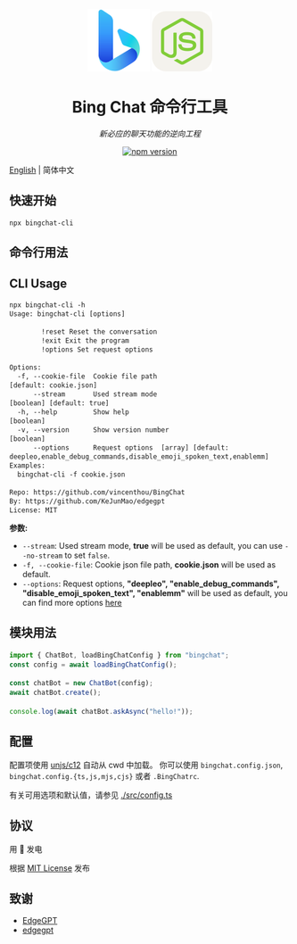 <div align="center">

[![Bing](./assets/bing.svg)][bing-href]
[![Bing](./assets/node.svg)][node-href]

# Bing Chat 命令行工具

_新必应的聊天功能的逆向工程_

[![npm version][npm-version-src]][npm-version-href]

</div>

[English](./README.md) | 简体中文

## 快速开始

```shell
npx bingchat-cli
```

## 命令行用法

## CLI Usage

```shell
npx bingchat-cli -h
Usage: bingchat-cli [options]

        !reset Reset the conversation
        !exit Exit the program
        !options Set request options

Options:
  -f, --cookie-file  Cookie file path                                                          [default: cookie.json]
      --stream       Used stream mode                                                       [boolean] [default: true]
  -h, --help         Show help                                                                              [boolean]
  -v, --version      Show version number                                                                    [boolean]
      --options      Request options  [array] [default: deepleo,enable_debug_commands,disable_emoji_spoken_text,enablemm]
Examples:
  bingchat-cli -f cookie.json

Repo: https://github.com/vincenthou/BingChat
By: https://github.com/KeJunMao/edgegpt
License: MIT
```

**参数:**

- `--stream`: Used stream mode, **true** will be used as default, you can use `--no-stream` to set `false`.
- `-f, --cookie-file`: Cookie json file path, **cookie.json** will be used as default.
- `--options`: Request options, **"deepleo", "enable_debug_commands", "disable_emoji_spoken_text", "enablemm"** will be used as default, you can find more options [here](./src/types.ts)

## 模块用法

```ts
import { ChatBot, loadBingChatConfig } from "bingchat";
const config = await loadBingChatConfig();

const chatBot = new ChatBot(config);
await chatBot.create();

console.log(await chatBot.askAsync("hello!"));
```

## 配置

配置项使用 [unjs/c12](https://github.com/unjs/c12) 自动从 cwd 中加载。 你可以使用 `bingchat.config.json`, `bingchat.config.{ts,js,mjs,cjs}` 或者 `.BingChatrc`.

有关可用选项和默认值，请参见 [./src/config.ts](./src/config.ts)

## 协议

用 💛 发电

根据 [MIT License](./LICENSE) 发布

## 致谢

- [EdgeGPT](https://github.com/acheong08/EdgeGPT)
- [edgegpt](https://github.com/KeJunMao/edgegpt)

<!-- Badges -->

[npm-version-src]: https://img.shields.io/npm/v/bingchat?style=flat-square
[npm-version-href]: https://npmjs.com/package/bingchat
[bing-href]: https://www.bing.com/search?q=Bing+AI&showconv=1
[node-href]: https://nodejs.org
